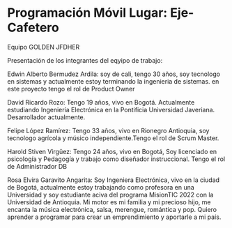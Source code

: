 # Programación Móvil Lugar: Eje-Cafetero
Equipo GOLDEN JFDHER

Presentación de los integrantes del eqyipo de trabajo:

Edwin Alberto Bermudez Ardila: soy de cali, tengo 30 años, soy tecnologo en sistemas y actualmente estoy terminando la ingenieria de sistemas. en este
proyecto tengo el rol de Product Owner

David Ricardo Rozo: Tengo 19 años, vivo en Bogotá. Actualmente estudiando Ingeniería Electrónica en la Pontificia Universidad Javeriana. Desarrollador
actualmente.

Felipe López Ramírez: Tengo 33 años, vivo en Rionegro Antioquia, soy tecnologo agrícola y músico independiente.Tengo el rol de Scrum Master.

Harold Stiven Virgüez: Tengo 24 años, vivo en Bogotá, Soy licenciado en psicología y Pedagogía y trabajo como diseñador instruccional. Tengo el rol de
Administrador DB

Rosa Elvira Garavito Angarita:
Soy Ingeniera Electrónica, vivo en la ciudad de Bogotá, actualmente estoy trabajando como profesora en una Universidad y soy estudiante aciva del programa
MisionTIC 2022 con la Universidad de Antioquia. Mi motor es mi familia y mi precioso hijo, me encanta la música electrónica, salsa, merengue, romántica y
pop. Quiero aprender a programar para crear un emprendimiento y aportarle a mi país.


